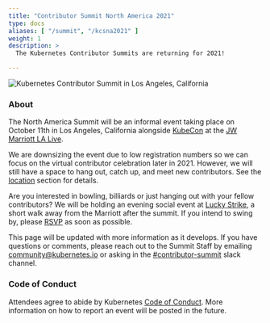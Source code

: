 ```yaml
---
title: "Contributor Summit North America 2021"
type: docs
aliases: [ "/summit", "/kcsna2021" ]
weight: 1
description: >
  The Kubernetes Contributor Summits are returning for 2021!

---
```


<img align="center" alt="Kubernetes Contributor Summit in Los Angeles, California" style="max-width:80%;" src="/events/past-events/2021/kcsna/banner.png">

### About

The North America Summit will be an informal event taking place on October 11th
in Los Angeles, California alongside
<a href="https://events.linuxfoundation.org/kubecon-cloudnativecon-north-america/" rel="noopener noreferrer" target="_blank">KubeCon</a>
at the
<a href="https://www.marriott.com/hotels/travel/laxjw-jw-marriott-los-angeles-la-live/" rel="noopener noreferrer" target="_blank">JW Marriott LA Live</a>.


We are downsizing the event due to low registration numbers so we can focus on
the virtual contributor celebration later in 2021. However, we will still have a
space to hang out, catch up, and meet new contributors. See the [location]
section for details.

Are you interested in bowling, billiards or just hanging out with your
fellow contributors? We will be holding an evening social event at 
<a href="https://www.luckystrikeent.com/locations/los-angeles/" rel="noopener noreferrer" target="_blank">Lucky Strike</a>,
a short walk away from the Marriott after the summit. If you intend to swing by,
please [RSVP] as soon as possible.



This page will be updated with more information as it develops. If you have
questions or comments, please reach out to the Summit Staff by emailing
community@kubernetes.io or asking in the
<a href="https://kubernetes.slack.com/messages/contributor-summit" rel="noopener noreferrer" target="_blank">#contributor-summit</a>
slack channel.

[location]: /events/past-events/2021/kcsna/location/
[RSVP]: /events/past-events/2021/kcsna/registration/



### Code of Conduct

Attendees agree to abide by Kubernetes [Code of Conduct]. More information on
how to report an event will be posted in the future.

[Code of Conduct]: /community/code-of-conduct
